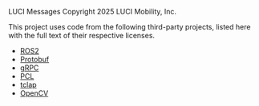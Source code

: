 LUCI Messages
Copyright 2025 LUCI Mobility, Inc.

This project uses code from the following third-party projects, listed here
with the full text of their respective licenses.

- [ROS2](https://docs.ros.org/) 
- [Protobuf](https://github.com/protocolbuffers/protobuf/blob/main/LICENSE)
- [gRPC](https://github.com/grpc/grpc/blob/master/LICENSE)
- [PCL](https://github.com/PointCloudLibrary/pcl/blob/master/LICENSE.txt)
- [tclap](https://github.com/mirror/tclap)
- [OpenCV](https://github.com/opencv/opencv)

